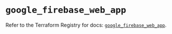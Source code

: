 # `google_firebase_web_app`

Refer to the Terraform Registry for docs: [`google_firebase_web_app`](https://registry.terraform.io/providers/hashicorp/google-beta/6.28.0/docs/resources/google_firebase_web_app).
